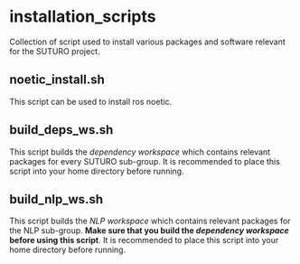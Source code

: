 # installation_scripts
Collection of script used to install various packages and software relevant for the SUTURO project.

## noetic_install.sh
This script can be used to install ros noetic.

## build_deps_ws.sh
This script builds the _dependency workspace_ which contains relevant packages for every SUTURO sub-group. It is recommended to place this script into your home directory before running.

## build_nlp_ws.sh
This script builds the _NLP workspace_ which contains relevant packages for the NLP sub-group. **Make sure that you build the _dependency workspace_ before using this script**. It is recommended to place this script into your home directory before running.

